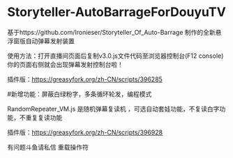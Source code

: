 # Storyteller-AutoBarrageForDouyuTV
基于https://github.com/Ironieser/Storyteller_Of_Auto-Barrage 制作的全新悬浮窗版自动弹幕发射装置

使用方法：打开直播间页面后复制v3.0.js文件代码至浏览器控制台(F12 console) 你的页面右侧就会出现弹幕发射控制台啦！

插件版：https://greasyfork.org/zh-CN/scripts/396285

#新增功能：屏蔽白绿粉字，多条循环轮发，编程模式

RandomRepeater_VM.js 是随机弹幕复读机 ，可选自动套娃功能，不复读白字功能，不重复复读功能

插件版：https://greasyfork.org/zh-CN/scripts/396928


有问题斗鱼请私信 重载操作符
